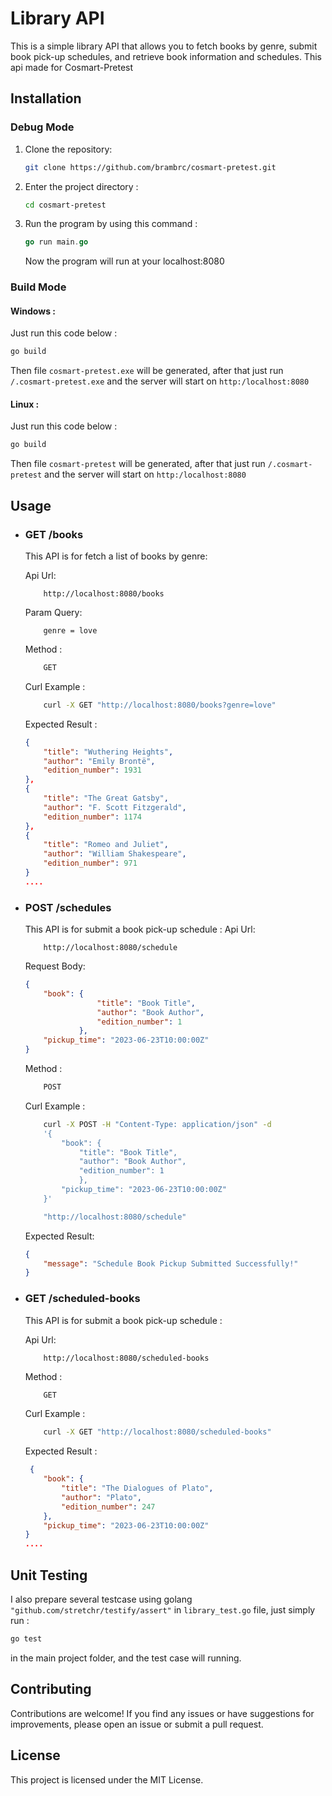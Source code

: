 # Library API

This is a simple library API that allows you to fetch books by genre, submit book pick-up schedules, and retrieve book information and schedules. This api made for Cosmart-Pretest 

## Installation
### Debug Mode

1. Clone the repository:

   ```bash
   git clone https://github.com/brambrc/cosmart-pretest.git
   ```
2. Enter the project directory :
    ```bash
    cd cosmart-pretest
    ```
3. Run the program by using this command :
    ```go
    go run main.go
    ```
    Now the program will run at your localhost:8080

### Build Mode
#### Windows :

Just run this code below :

   ```bash
   go build
   ```
Then file `cosmart-pretest.exe` will be generated, after that just run `/.cosmart-pretest.exe` and the server will start on `http:/localhost:8080`

#### Linux :
Just run this code below :

   ```bash
   go build
   ```
Then file `cosmart-pretest` will be generated, after that just run `/.cosmart-pretest` and the server will start on `http:/localhost:8080`



## Usage

* ### GET /books
    This API is for fetch a list of books by genre:

    Api Url:
    ```url
        http://localhost:8080/books
    ```

    Param Query:
    ```query
        genre = love
    ```

    Method :
    ```bash
        GET
    ```

    Curl Example :
    ```bash
        curl -X GET "http://localhost:8080/books?genre=love"
    ```


    Expected Result :
    ```json
    {
        "title": "Wuthering Heights",
        "author": "Emily Brontë",
        "edition_number": 1931
    },
    {
        "title": "The Great Gatsby",
        "author": "F. Scott Fitzgerald",
        "edition_number": 1174
    },
    {
        "title": "Romeo and Juliet",
        "author": "William Shakespeare",
        "edition_number": 971
    }
    ....
    ````

* ### POST /schedules

    This API is for submit a book pick-up schedule :
     Api Url:
    ```url
        http://localhost:8080/schedule
    ```

    Request Body:
    ```json
    {
        "book": {
                    "title": "Book Title", 
                    "author": "Book Author", 
                    "edition_number": 1
                }, 
        "pickup_time": "2023-06-23T10:00:00Z"
    }
    ```

    Method :
    ```bash
        POST
    ```

    Curl Example :
    ```bash
        curl -X POST -H "Content-Type: application/json" -d 
        '{
            "book": {
                "title": "Book Title", 
                "author": "Book Author", 
                "edition_number": 1
                }, 
            "pickup_time": "2023-06-23T10:00:00Z"
        }'

        "http://localhost:8080/schedule"
    ```

    Expected Result:
    ```json
    {
        "message": "Schedule Book Pickup Submitted Successfully!"
    }
    ```


* ### GET /scheduled-books
    This API is for submit a book pick-up schedule :
    
     Api Url:
    ```url
        http://localhost:8080/scheduled-books
    ```
    Method :
    ```bash
        GET
    ```

    Curl Example :
    ```bash
        curl -X GET "http://localhost:8080/scheduled-books"
    ```


    Expected Result :
    ```json
     {
        "book": {
            "title": "The Dialogues of Plato",
            "author": "Plato",
            "edition_number": 247
        },
        "pickup_time": "2023-06-23T10:00:00Z"
    }
    ....
    ````

## Unit Testing
I also prepare several testcase using golang `"github.com/stretchr/testify/assert"` in `library_test.go` file, just simply run :
````bash
go test
````
in the main project folder, and the test case will running.

## Contributing
Contributions are welcome! If you find any issues or have suggestions for improvements, please open an issue or submit a pull request.

## License
This project is licensed under the MIT License.